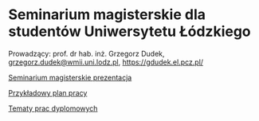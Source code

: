 # Seminarium magisterskie dla studentów Uniwersytetu Łódzkiego

Prowadzący: prof. dr hab. inż. Grzegorz Dudek, grzegorz.dudek@wmii.uni.lodz.pl, https://gdudek.el.pcz.pl/

<a href="https://github.com/GMDudek/Sem_Mgr/blob/main/Seminarium magisterskie.pdf">Seminarium magisterskie prezentacja</a>

<a href="https://github.com/GMDudek/Sem_Mgr/blob/main/Plan pracy.pdf">Przykładowy plan pracy</a>

<a href="https://github.com/GMDudek/Sem_Mgr/blob/main/Tematy prac dyplomowych mgr.pdf">Tematy prac dyplomowych</a>

